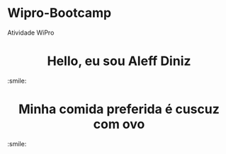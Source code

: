 # Wipro-Bootcamp
Atividade WiPro

<h1 align="center">Hello, eu sou Aleff Diniz</h1>:smile:
<h1 align="center">Minha comida preferida é cuscuz com ovo</h1>:smile:

